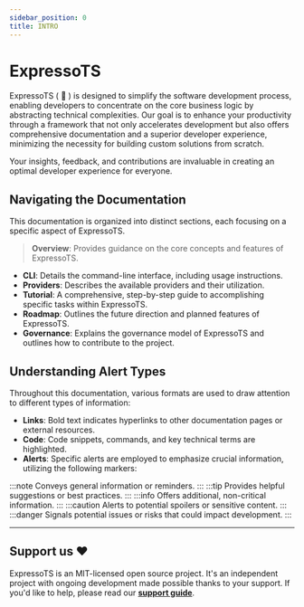 ```yaml
---
sidebar_position: 0
title: INTRO
---
```


# ExpressoTS

ExpressoTS ( 🐎 ) is designed to simplify the software development process, enabling developers to concentrate on the core business logic by abstracting technical complexities. Our goal is to enhance your productivity through a framework that not only accelerates development but also offers comprehensive documentation and a superior developer experience, minimizing the necessity for building custom solutions from scratch.

Your insights, feedback, and contributions are invaluable in creating an optimal developer experience for everyone.

## Navigating the Documentation

This documentation is organized into distinct sections, each focusing on a specific aspect of ExpressoTS.

> **Overview**: Provides guidance on the core concepts and features of ExpressoTS.

-   **CLI**: Details the command-line interface, including usage instructions.
-   **Providers**: Describes the available providers and their utilization.
-   **Tutorial**: A comprehensive, step-by-step guide to accomplishing specific tasks within ExpressoTS.
-   **Roadmap**: Outlines the future direction and planned features of ExpressoTS.
-   **Governance**: Explains the governance model of ExpressoTS and outlines how to contribute to the project.

## Understanding Alert Types

Throughout this documentation, various formats are used to draw attention to different types of information:

-   **Links**: Bold text indicates hyperlinks to other documentation pages or external resources.
-   **Code**: Code snippets, commands, and key technical terms are highlighted.
-   **Alerts**: Specific alerts are employed to emphasize crucial information, utilizing the following markers:

:::note Conveys general information or reminders.
:::
:::tip Provides helpful suggestions or best practices.
:::
:::info Offers additional, non-critical information.
:::
:::caution Alerts to potential spoilers or sensitive content.
:::
:::danger Signals potential issues or risks that could impact development.
:::

---

## Support us ❤️

ExpressoTS is an MIT-licensed open source project. It's an independent project with ongoing development made possible thanks to your support.
If you'd like to help, please read our **[support guide](./support-us.mdx)**.
